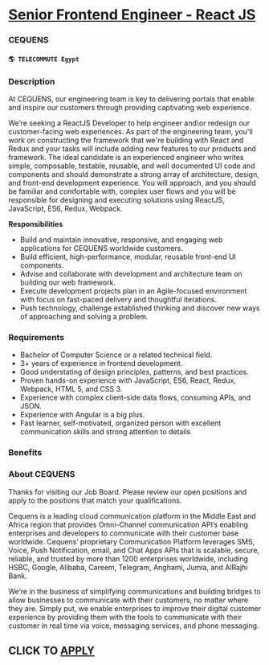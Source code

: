 # [Senior Frontend Engineer - React JS](https://www.remotewlb.com/apply/senior-frontend-engineer-react-js)  
### CEQUENS  
#### `🌎 TELECOMMUTE Egypt`  

### **Description**

At CEQUENS, our engineering team is key to delivering portals that enable and inspire our customers through providing captivating web experience.

We’re seeking a ReactJS Developer to help engineer and\or redesign our customer-facing web experiences. As part of the engineering team, you'll work on constructing the framework that we're building with React and Redux and your tasks will include adding new features to our products and framework. The ideal candidate is an experienced engineer who writes simple, composable, testable, reusable, and well documented UI code and components and should demonstrate a strong array of architecture, design, and front-end development experience. You will approach, and you should be familiar and comfortable with, complex user flows and you will be responsible for designing and executing solutions using ReactJS, JavaScript, ES6, Redux, Webpack.

 **Responsibilities**

  * Build and maintain innovative, responsive, and engaging web applications for CEQUENS worldwide customers.
  * Build efficient, high-performance, modular, reusable front-end UI components.
  * Advise and collaborate with development and architecture team on building our web framework.
  * Execute development projects plan in an Agile-focused environment with focus on fast-paced delivery and thoughtful iterations.
  * Push technology, challenge established thinking and discover new ways of approaching and solving a problem.

### **Requirements**

  * Bachelor of Computer Science or a related technical field.
  * 3+ years of experience in frontend development.
  * Good understating of design principles, patterns, and best practices.
  * Proven hands-on experience with JavaScript, ES6, React, Redux, Webpack, HTML 5, and CSS 3.
  * Experience with complex client-side data flows, consuming APIs, and JSON.
  * Experience with Angular is a big plus.
  * Fast learner, self-motivated, organized person with excellent communication skills and strong attention to details

### **Benefits**

###  **About CEQUENS**

Thanks for visiting our Job Board. Please review our open positions and apply to the positions that match your qualifications.

Cequens is a leading cloud communication platform in the Middle East and Africa region that provides Omni-Channel communication API’s enabling enterprises and developers to communicate with their customer base worldwide. Cequens’ proprietary Communication Platform leverages SMS, Voice, Push Notification, email, and Chat Apps APIs that is scalable, secure, reliable, and trusted by more than 1200 enterprises worldwide, including HSBC, Google, Alibaba, Careem, Telegram, Anghami, Jumia, and AlRajhi Bank.

We’re in the business of simplifying communications and building bridges to allow businesses to communicate with their customers, no matter where they are. Simply put, we enable enterprises to improve their digital customer experience by providing them with the tools to communicate with their customer in real time via voice, messaging services, and phone messaging.  

  
## CLICK TO [APPLY](https://www.remotewlb.com/apply/senior-frontend-engineer-react-js)

